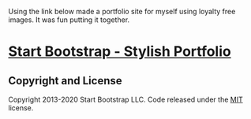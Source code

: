Using the link below made a portfolio site for myself using loyalty free images. It was fun putting it together.


# [Start Bootstrap - Stylish Portfolio](https://startbootstrap.com/theme/stylish-portfolio/)


## Copyright and License

Copyright 2013-2020 Start Bootstrap LLC. Code released under the [MIT](https://github.com/StartBootstrap/startbootstrap-stylish-portfolio/blob/gh-pages/LICENSE) license.
